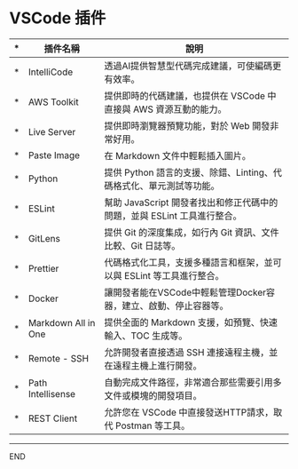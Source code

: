 # VSCode 插件

| * | 插件名稱            | 說明                                                                     |
| - | ------------------- | ------------------------------------------------------------------------ |
| * | IntelliCode         | 透過AI提供智慧型代碼完成建議，可使編碼更有效率。                         |
| * | AWS Toolkit         | 提供即時的代碼建議，也提供在 VSCode 中直接與 AWS 資源互動的能力。        |
| * | Live Server         | 提供即時瀏覽器預覽功能，對於 Web 開發非常好用。                          |
| * | Paste Image         | 在 Markdown 文件中輕鬆插入圖片。                                         |
| * | Python              | 提供 Python 語言的支援、除錯、Linting、代碼格式化、單元測試等功能。      |
| * | ESLint              | 幫助 JavaScript 開發者找出和修正代碼中的問題，並與 ESLint 工具進行整合。 |
| * | GitLens             | 提供 Git 的深度集成，如行內 Git 資訊、文件比較、Git 日誌等。             |
| * | Prettier            | 代碼格式化工具，支援多種語言和框架，並可以與 ESLint 等工具進行整合。     |
| * | Docker              | 讓開發者能在VSCode中輕鬆管理Docker容器，建立、啟動、停止容器等。         |
| * | Markdown All in One | 提供全面的 Markdown 支援，如預覽、快速輸入、TOC 生成等。                 |
| * | Remote - SSH        | 允許開發者直接透過 SSH 連接遠程主機，並在遠程主機上進行開發。            |
| * | Path Intellisense   | 自動完成文件路徑，非常適合那些需要引用多文件或模塊的開發項目。           |
| * | REST Client         | 允許您在 VSCode 中直接發送HTTP請求，取代 Postman 等工具。                |

---

END
